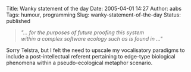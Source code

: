 Title: Wanky statement of the day
Date: 2005-04-01 14:27
Author: aabs
Tags: humour, programming
Slug: wanky-statement-of-the-day
Status: published

> *"... for the purposes of future proofing this system  
> within a complex software ecology such as is found in ..."*

Sorry Telstra, but I felt the need to upscale my vocalisatory paradigms to include a post-intellectual referent pertaining to edge-type biological phenomena within a pseudo-ecological metaphor scenario.
